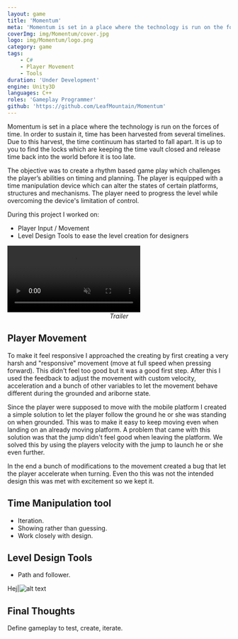 ```yaml
---
layout: game
title: 'Momentum'
meta: 'Momentum is set in a place where the technology is run on the forces of time. In order to sustain it, time has been harvested from several timelines. Due to this harvest, the time continuum has started to fall apart. It is up to you to find the locks which are keeping the time vault closed and release time back into the world before it is too late.'
coverImg: img/Momentum/cover.jpg
logo: img/Momentum/logo.png
category: game
tags:
    - C#
    - Player Movement
    - Tools
duration: 'Under Development'
engine: Unity3D
languages: C++
roles: 'Gameplay Programmer'
github: 'https://github.com/LeafMountain/Momentum'
---
```


Momentum is set in a place where the technology is run on the forces of time. In order to sustain it, time has been harvested from several timelines. Due to this harvest, the time continuum has started to fall apart. It is up to you to find the locks which are keeping the time vault closed and release time back into the world before it is too late.

The objective was to create a rhythm based game play which challenges the player’s abilities on timing and planning. The player is equipped with a time manipulation device which can alter the states of certain platforms, structures and mechanisms. The player need to progress the level while overcoming the device's limitation of control.

During this project I worked on:
* Player Input / Movement
* Level Design Tools to ease the level creation for designers

<video class="video" autoplay muted src="https://carbon-media.accelerator.net/0000000l2gC/isQ469qytVfcekq8Zgljvc;video.mp4" type="video/mp4">
    Your browser does not support the video tag.
</video>
<center><i>Trailer</i></center>

## Player Movement

To make it feel responsive I approached the creating by first creating a very harsh and "responsive" movement (move at full speed when pressing forward). This didn't feel too good but it was a good first step. After this I used the feedback to adjust the movement with custom velocity, acceleration and a bunch of other variables to let the movement behave different during the grounded and ariborne state.

Since the player were supposed to move with the mobile platform I created a simple solution to let the player follow the ground he or she was standing on when grounded. This was to make it easy to keep moving even when landing on an already moving platform. A problem that came with this solution was that the jump didn't feel good when leaving the platform. We solved this by using the players velocity with the jump to launch he or she even further.

In the end a bunch of modifications to the movement created a bug that let the player accelerate when turning. Even tho this was not the intended design this was met with excitement so we kept it.

## Time Manipulation tool

* Iteration.
* Showing rather than guessing.
* Work closely with design.

## Level Design Tools

* Path and follower.

Hej|![alt text](http://oliviafollin.com/____impro/1/onewebmedia/Custom_tool_to_see_path_in_editor_mode.gif?etag=%2283e18-5da090cf%22&sourceContentType=image%2Fgif&ignoreAspectRatio&resize=576%2B441 "Harvesting Rocks")

## Final Thoughts
Define gameplay to test, create, iterate.